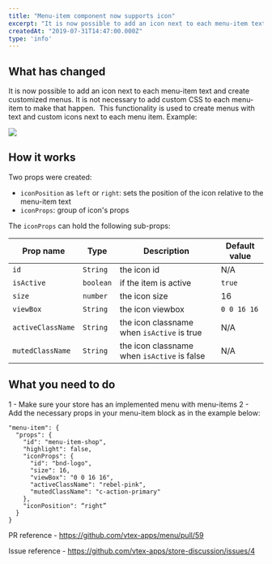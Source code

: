 ```yaml
---
title: "Menu-item component now supports icon"
excerpt: "​It is now possible to add an icon next to each menu-item text and create customized menus."
createdAt: "2019-07-31T14:47:00.000Z"
type: 'info'
---
```

## What has changed
​It is now possible to add an icon next to each menu-item text and create customized menus. It is not necessary to add custom CSS to each menu-item to make that happen.
​
This functionality is used to create menus with text and custom icons next to each menu item. Example:

![](https://images.ctfassets.net/alneenqid6w5/6gWK5iM9VPlQ9fqpyyijtd/925bf668276c714c65a794d9791fb44e/categories-shop-en.png)

## How it works

Two props were created:
- `iconPosition` as `left` or `right`: sets the position of the icon relative to the menu-item text
- `iconProps`: group of icon's props

The `iconProps` can hold the following sub-props:


| Prop name      | Type     | Description                                          | Default value |
| -------------- | -------- | ---------------------------------------------------- | ------------- |
| `id`         | `String` | the icon id   | N/A           |
| `isActive`         | `boolean` | if the item is active  | `true`          |
| `size`         | `number` | the icon size | 16           |
| `viewBox`         | `String` | the icon viewbox  | `0 0 16 16`           |
| `activeClassName`         | `String` | the icon classname when `isActive` is true  | N/A           |
| `mutedClassName`         | `String` | the icon classname when `isActive` is false  | N/A           |


## What you need to do


1 - Make sure your store has an implemented menu with menu-items
2 - Add the necessary props in your menu-item block as in the example below:
```
"menu-item": {
  "props": {
    "id": "menu-item-shop",
    "highlight": false,
    "iconProps": {
      "id": "bnd-logo",
      "size": 16,
      "viewBox": "0 0 16 16",
      "activeClassName": "rebel-pink",
      "mutedClassName": "c-action-primary"
    },
    "iconPosition": “right”
  }
}
```



PR reference - https://github.com/vtex-apps/menu/pull/59

Issue reference - https://github.com/vtex-apps/store-discussion/issues/4